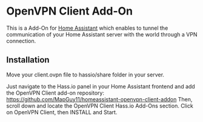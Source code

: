 # OpenVPN Client Add-On

This is a Add-On for [Home Assistant](https://www.home-assistant.io) which enables to tunnel the communication of your Home Assistant server with the world through a VPN connection.

## Installation

Move your client.ovpn file to hassio/share folder in your server.

Just navigate to the Hass.io panel in your Home Assistant frontend and add the OpenVPN Client add-on repository: https://github.com/MapGuy11/homeassistant-openvpn-client-addon
Then, scroll down and locate the OpenVPN Client Hass.io Add-Ons section. Click on OpenVPN Client, then INSTALL and Start.
